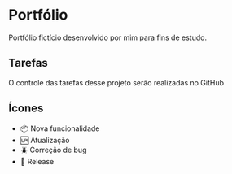 # Portfólio

Portfólio fictício desenvolvido por mim para fins de estudo.

## Tarefas

O controle das tarefas desse projeto serão realizadas no GitHub

## Ícones

- :package: Nova funcionalidade
- :up: Atualização
- :beetle: Correção de bug
- :checkered_flag: Release
